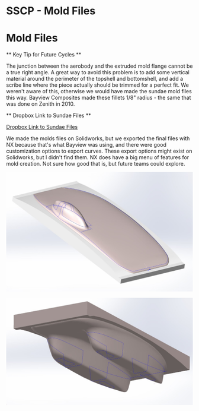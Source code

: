 # SSCP - Mold Files

# Mold Files

** Key Tip for Future Cycles **

The junction between the aerobody and the extruded mold flange cannot be a true right angle. A great way to avoid this problem is to add some vertical material around the perimeter of the topshell and bottomshell, and add a scribe line where the piece actually should be trimmed for a perfect fit. We weren't aware of this, otherwise we would have made the sundae mold files this way. Bayview Composites made these fillets 1/8" radius - the same that was done on Zenith in 2010.

** Dropbox Link to Sundae Files ** 

[ Dropbox Link to Sundae Files](https://www.dropbox.com/sh/0cvob9e1rh8z116/AAAIpdmbbs74Y6-pWN-8lbNza?dl=0)

We made the molds files on Solidworks, but we exported the final files with NX because that's what Bayview was using, and there were good customization options to export curves. These export options might exist on Solidworks, but I didn't find them. NX does have a big menu of features for mold creation. Not sure how good that is, but future teams could explore.

![](../../../../assets/image_0239b41093.jpg)

![](../../../../assets/image_2a86ec5285.jpg)

